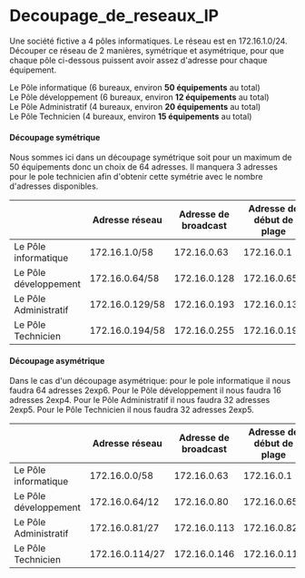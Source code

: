 # Decoupage_de_reseaux_IP

Une société fictive a 4 pôles informatiques. Le réseau est en 172.16.1.0/24.
Découper ce réseau de 2 manières, symétrique et asymétrique, pour que chaque pôle ci-dessous puissent avoir assez d'adresse pour chaque équipement.

Le Pôle informatique (6 bureaux, environ **50 équipements** au total)  
Le Pôle développement (6 bureaux, environ **12 équipements** au total)  
Le Pôle Administratif (4 bureaux, environ **20 équipements** au total)   
Le Pôle Technicien (4 bureaux, environ **15 équipements** au total)

#### Découpage symétrique ####
Nous sommes ici dans un découpage symétrique soit pour un maximum de 50 équipements donc un choix de 64 adresses.
Il manquera 3 adresses pour le pole technicien afin d'obtenir cette symétrie avec le nombre d'adresses disponibles.

|  | Adresse réseau | Adresse de broadcast | Adresse de début de plage | Adresse de fin de plage |
| --- | --- | --- | --- | --- |
| Le Pôle informatique | 172.16.1.0/58 | 172.16.0.63 | 172.16.0.1 | 172.16.0.62 |
| Le Pôle développement | 172.16.0.64/58 | 172.16.0.128 | 172.16.0.65 | 192.168.0.127 |
| Le Pôle Administratif | 172.16.0.129/58 | 172.16.0.193 | 172.16.0.130 | 172.16.0.192 |
| Le Pôle Technicien | 172.16.0.194/58 | 172.16.0.255 | 172.16.0.195 | 172.16.0.254 |


#### Découpage asymétrique
Dans le cas d'un découpage asymétrique:
pour le pole informatique il nous faudra 64 adresses 2exp6.
Pour le Pôle développement il nous faudra 16 adresses 2exp4.
Pour le Pôle Administratif il nous faudra 32 adresses 2exp5.
Pour le Pôle Technicien il nous faudra 32 adresses 2exp5.

| | Adresse réseau | Adresse de broadcast | Adresse de début de plage | Adresse de fin de plage |
| --- | --- | --- | --- | --- |
| Le Pôle informatique | 172.16.0.0/58 | 172.16.0.63 | 172.16.0.1 | 172.16.0.62 |
| Le Pôle développement | 172.16.0.64/12 | 172.16.0.80 | 172.16.0.65 | 172.16.0.79 |
| Le Pôle Administratif | 172.16.0.81/27 | 172.16.0.113 | 172.16.0.82 | 172.16.0.112 |
| Le Pôle Technicien | 172.16.0.114/27 | 172.16.0.146 | 172.16.0.115 | 172.16.0.145 |
